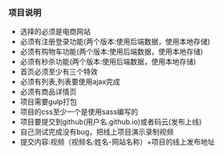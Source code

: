 ### 项目说明
+ 选择的必须是电商网站
+ 必须有注册登录功能(两个版本:使用后端数据，使用本地存储)
+ 必须有购物车功能(两个版本:使用后端数据，使用本地存储)
+ 必须有秒杀功能(两个版本:使用后端数据，使用本地存储)
+ 首页必须至少有三个特效
+ 必须有列表,列表要使用ajax完成
+ 必须有商品详情页
+ 项目需要gulp打包
+ 项目的css至少一个是使用sass编写的
+ 项目要提交到github(用户名.github.io)或者码云(发布上线)
+ 自己测试完成没有bug，把线上项目演示录制视频
+ 提交内容:视频（视频名:姓名-网站名称）+项目的线上发布地址


